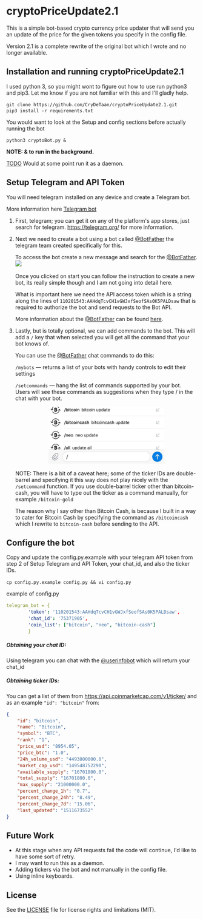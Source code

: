 # cryptoPriceUpdate2.1

This is a simple bot-based crypto currency price updater that will send you an update of the price for the given tokens you 
specify in the config file.

Version 2.1 is a complete rewrite of the original bot which I wrote and no longer available. 
## Installation and running cryptoPriceUpdate2.1

I used python 3, so you might wont to figure out how to use run python3 and pip3. 
Let me know if you are not familiar with this and I'll gladly help. 
```commandline
git clone https://github.com/CryDeTaan/cryptoPriceUpdate2.1.git
pip3 install -r requirements.txt
```
You would want to look at the Setup and config sections before actually running the bot
```text
python3 cryptoBot.py & 
```
__NOTE: & to run in the background.__

[TODO](https://github.com/CryDeTaan/cryptoPriceUpdate2.1/blob/master/cryptoBot.py#L30) Would at some point run it as a daemon.
 
## Setup Telegram and API Token
You will need telegram installed on any device and create a Telegram bot.

More information here [Telegram bot](https://core.telegram.org/bots) 

1. First, telegram; you can get it on any of the platform's app stores, just search for telegram.
   https://telegram.org/ for more information.
   
2. Next we need to create a bot using a bot called [@BotFather](https://telegram.me/botfather) the telegram team 
   created specifically for this.
   
   To access the bot create a new message and search for the [@BotFather](https://telegram.me/botfather).
   <img src="https://core.telegram.org/file/811140327/1/zlN4goPTupk/9ff2f2f01c4bd1b013" height="70">
   
   Once you clicked on start you can follow the instruction to create a new bot, its really simple though and 
   I am not going into detail here.
   
   What is important here we need the API access token which is a string along the lines of 
   `110201543:AAHdqTcvCH1vGWJxfSeofSAs0K5PALDsaw` that is required to authorize the bot and send requests to the Bot API.
   
   More information about the [@BotFather](https://telegram.me/botfather) can be found 
   [here](https://core.telegram.org/bots#6-botfather).
   
3. Lastly, but is totally optional, we can add commands to the bot.
   This will add a `/` key that when selected you will get all the command that your bot knows of.
   
   You can use the [@BotFather](https://telegram.me/botfather) chat commands to do this:
   
   `/mybots` — returns a list of your bots with handy controls to edit their settings
   
   `/setcommands` — hang  the list of commands supported by your bot. Users will see these commands as suggestions 
   when they type / in the chat with your bot.
   
   <div style="text-align:center">
   <img src="https://github.com/CryDeTaan/screenShots/blob/master/screenshots/botCommands.png" height="150">
   </div>
   
   NOTE: There is a bit of a caveat here; some of the ticker IDs are double-barrel and specifying it this way does not 
   play nicely with the `/setcommand` function. If you use double-barrel ticker other than bitcoin-cash, 
   you will have to type out the ticker as a command manually, for example `/bitcoin-gold`
   
   The reason why I say other than Bitcoin Cash, is because I built in a way to cater for Bitcoin Cash
   by specifying the command as `/bitcoincash` which I rewrite to `bitcoin-cash` before sending to the API.
   
## Configure the bot
Copy and update the config.py.example with your telegram API token from step 2 of Setup Telegram and API Token,
your chat_id, and also the ticker IDs. 

`cp config.py.example config.py && vi config.py`

example of config.py

```yaml
telegram_bot = {
        'token': '110201543:AAHdqTcvCH1vGWJxfSeofSAs0K5PALDsaw',
        'chat_id': '75371905',
        'coin_list': ["bitcoin", "neo", "bitcoin-cash"]
        }
```
##### Obtaining your chat ID:
Using telegram you can chat with the [@userinfobot](https://telegram.me/userinfobot) which will return your chat_id

##### Obtaining ticker IDs:
You can get a list of them from https://api.coinmarketcap.com/v1/ticker/ and as an example `"id": "bitcoin"` from:
```json
{
    "id": "bitcoin",
    "name": "Bitcoin",
    "symbol": "BTC",
    "rank": "1",
    "price_usd": "8954.05",
    "price_btc": "1.0",
    "24h_volume_usd": "4493800000.0",
    "market_cap_usd": "149548752290",
    "available_supply": "16701800.0",
    "total_supply": "16701800.0",
    "max_supply": "21000000.0",
    "percent_change_1h": "0.7",
    "percent_change_24h": "8.49",
    "percent_change_7d": "15.06",
    "last_updated": "1511673552"
}
```
## Future Work
- At this stage when any API requests fail the code will continue, I'd like to have some sort of retry.
- I may want to run this as a daemon.
- Adding tickers via the bot and not manually in the config file.
- Using inline keyboards.

## License

See the [LICENSE](https://github.com/CryDeTaan/cryptoPriceUpdate2.1/blob/master/LICENSE) file for license rights and limitations (MIT).

